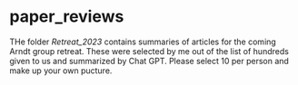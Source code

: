# paper_reviews
THe folder *Retreat_2023* contains summaries of articles for the coming Arndt group retreat. These were selected by me
out of the list of hundreds given to us and summarized by Chat GPT. Please select 10 per person and make up your own pucture.

